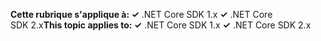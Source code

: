 <span data-ttu-id="8d06f-101">**Cette rubrique s'applique à: ✓** .NET Core SDK 1.x **✓** .NET Core SDK 2.x</span><span class="sxs-lookup"><span data-stu-id="8d06f-101">**This topic applies to: ✓** .NET Core SDK 1.x **✓** .NET Core SDK 2.x</span></span>
